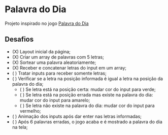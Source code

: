 # Palavra do Dia

Projeto inspirado no jogo [Palavra do Dia](https://palavra-do-dia.pt/)

## Desafios

- (X) Layout inicial da página;
- (X) Criar um array de palavras com 5 letras;
- (X) Sortear uma palavra aleatoriamente;
- (X) Receber e concatenar letras do input em um array;
- ( ) Tratar inputs para receber somente letras;
- ( ) Verificar se a letra na posição informada é igual a letra na posição da palavra do dia;
    - ( ) Se letra está na posição certa: mudar cor do input para verde;
    - ( ) Se letra está na posição errada mas existe na palavra do dia: mudar cor do input para amarelo;
    - ( ) Se letra não existe na palavra do dia: mudar cor do input para vermelho;
- ( ) Animação dos inputs após dar enter nas letras informadas;
- ( ) Após 6 palavras erradas, o jogo acaba e é mostrado a palavra do dia na tela;
